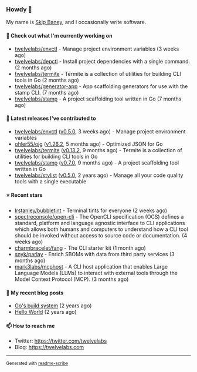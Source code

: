 ### Howdy 👋

My name is [Skip Baney](https://twelvelabs.com), and I occasionally write software.

#### 👷 Check out what I'm currently working on

- [twelvelabs/envctl](https://github.com/twelvelabs/envctl) - Manage project environment variables (3 weeks ago)
- [twelvelabs/depctl](https://github.com/twelvelabs/depctl) - Install project dependencies with a single command. (2 months ago)
- [twelvelabs/termite](https://github.com/twelvelabs/termite) - Termite is a collection of utilities for building CLI tools in Go (2 months ago)
- [twelvelabs/generator-app](https://github.com/twelvelabs/generator-app) - App scaffolding generators for use with the stamp CLI. (7 months ago)
- [twelvelabs/stamp](https://github.com/twelvelabs/stamp) - A project scaffolding tool written in Go (7 months ago)

#### 🔭 Latest releases I've contributed to

- [twelvelabs/envctl](https://github.com/twelvelabs/envctl) ([v0.5.0](https://github.com/twelvelabs/envctl/releases/tag/v0.5.0), 3 weeks ago) - Manage project environment variables
- [ohler55/ojg](https://github.com/ohler55/ojg) ([v1.26.2](https://github.com/ohler55/ojg/releases/tag/v1.26.2), 5 months ago) - Optimized JSON for Go
- [twelvelabs/termite](https://github.com/twelvelabs/termite) ([v0.13.2](https://github.com/twelvelabs/termite/releases/tag/v0.13.2), 9 months ago) - Termite is a collection of utilities for building CLI tools in Go
- [twelvelabs/stamp](https://github.com/twelvelabs/stamp) ([v0.7.0](https://github.com/twelvelabs/stamp/releases/tag/v0.7.0), 9 months ago) - A project scaffolding tool written in Go
- [twelvelabs/stylist](https://github.com/twelvelabs/stylist) ([v0.5.0](https://github.com/twelvelabs/stylist/releases/tag/v0.5.0), 2 years ago) - Manage all your code quality tools with a single executable

#### ⭐ Recent stars

- [lrstanley/bubbletint](https://github.com/lrstanley/bubbletint) - Terminal tints for everyone (2 weeks ago)
- [spectreconsole/open-cli](https://github.com/spectreconsole/open-cli) - The OpenCLI specification (OCS) defines a standard, platform and language agnostic interface to CLI applications which allows both humans and computers to understand how a CLI tool should be invoked without access to source code or documentation. (4 weeks ago)
- [charmbracelet/fang](https://github.com/charmbracelet/fang) - The CLI starter kit (1 month ago)
- [snyk/parlay](https://github.com/snyk/parlay) - Enrich SBOMs with data from third party services (3 months ago)
- [mark3labs/mcphost](https://github.com/mark3labs/mcphost) - A CLI host application that enables Large Language Models (LLMs) to interact with external tools through the Model Context Protocol (MCP). (3 months ago)

#### 📜 My recent blog posts

- [Go&#39;s build system](https://twelvelabs.com/2023/01/02/go-build-system/) (2 years ago)
- [Hello World](https://twelvelabs.com/2022/11/20/hello-world/) (2 years ago)

#### 📫 How to reach me

- Twitter: <https://twitter.com/twelvelabs>
- Blog: <https://twelvelabs.com>

---

<sup>Generated with [readme-scribe](https://github.com/muesli/readme-scribe)</sup>

